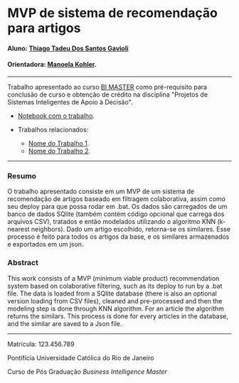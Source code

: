 # MVP de sistema de recomendação para artigos

#### Aluno: [Thiago Tadeu Dos Santos Gavioli](https://github.com/thiagogavioli)
#### Orientadora: [Manoela Kohler](https://github.com/manoelakohler).

---

Trabalho apresentado ao curso [BI MASTER](https://ica.puc-rio.ai/bi-master) como pré-requisito para conclusão de curso e obtenção de crédito na disciplina "Projetos de Sistemas Inteligentes de Apoio à Decisão".


- [Notebook com o trabalho](RecSys_notebook.ipynb). <!-- caso não aplicável, remover esta linha -->

- Trabalhos relacionados: <!-- caso não aplicável, remover estas linhas -->
    - [Nome do Trabalho 1](https://link_do_trabalho.com).
    - [Nome do Trabalho 2](https://link_do_trabalho.com).

---

### Resumo

O trabalho apresentado consiste em um MVP de um sistema de recomendação de artigos baseado em filtragem colaborativa, assim como seu deploy para que possa rodar
em .bat. 
Os dados são carregados de um banco de dados SQlite (também contém código opcional que carrega dos arquivos CSV), tratados e então modelados utilizando o 
algoritmo KNN (k-nearest neighbors). Dado um artigo escolhido, retorna-se os similares. Esse processo é feito para todos os artigos da base, e os similares 
armazenados e exportados em um json.

### Abstract

This work consists of a MVP (minimum viable product) recommendation system based on colaborative filtering, such as its deploy to run by a .bat file. 
The data is loaded from a SQlite database (there is also an optional version loading from CSV files), cleaned and pre-processed and then the modeling step
is done through KNN algorithm. For an article the algorithm returns the similars. This process is done for every articles in the database, and the similar are
saved to a Json file. 

---

Matrícula: 123.456.789

Pontifícia Universidade Católica do Rio de Janeiro

Curso de Pós Graduação *Business Intelligence Master*
